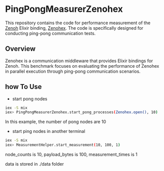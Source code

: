 # PingPongMeasurerZenohex
This repository contains the code for performance measurement of the [Zenoh](https://github.com/eclipse-zenoh/zenoh) Elixir binding, [Zenohex](https://github.com/b5g-ex/zenohex). The code is specifically designed for conducting ping-pong communication tests.

## Overview

Zenohex is a communication middleware that provides Elixir bindings for Zenoh. This benchmark focuses on evaluating the performance of Zenohex in parallel execution through ping-pong communication scenarios.

## how To Use
- start pong nodes
```bash
iex -S mix
iex> PingPongMeasurerZenohex.start_pong_processes(Zenohex.open(), 10)
```
In this example, the number of pong nodes are 10

- start ping nodes in another terminal
```bash
iex -S mix
iex> MeasurementHelper.start_measurement(10, 100, 1)
```
node_counts is 10, payload_bytes is 100, measurement_times is 1

data is stored in ./data folder
